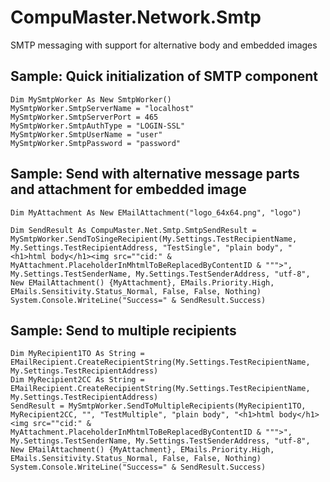 # CompuMaster.Network.Smtp
SMTP messaging with support for alternative body and embedded images

## Sample: Quick initialization of SMTP component
```vb.net
Dim MySmtpWorker As New SmtpWorker()
MySmtpWorker.SmtpServerName = "localhost"
MySmtpWorker.SmtpServerPort = 465
MySmtpWorker.SmtpAuthType = "LOGIN-SSL"
MySmtpWorker.SmtpUserName = "user"
MySmtpWorker.SmtpPassword = "password"
```

## Sample: Send with alternative message parts and attachment for embedded image
```vb.net
Dim MyAttachment As New EMailAttachment("logo_64x64.png", "logo")

Dim SendResult As CompuMaster.Net.Smtp.SmtpSendResult = MySmtpWorker.SendToSingeRecipient(My.Settings.TestRecipientName, My.Settings.TestRecipientAddress, "TestSingle", "plain body", "<h1>html body</h1><img src=""cid:" & MyAttachment.PlaceholderInMhtmlToBeReplacedByContentID & """>", My.Settings.TestSenderName, My.Settings.TestSenderAddress, "utf-8", New EMailAttachment() {MyAttachment}, EMails.Priority.High, EMails.Sensitivity.Status_Normal, False, False, Nothing)
System.Console.WriteLine("Success=" & SendResult.Success)
```

## Sample: Send to multiple recipients
```vb.net
Dim MyRecipient1TO As String = EMailRecipient.CreateRecipientString(My.Settings.TestRecipientName, My.Settings.TestRecipientAddress)
Dim MyRecipient2CC As String = EMailRecipient.CreateRecipientString(My.Settings.TestRecipientName, My.Settings.TestRecipientAddress)
SendResult = MySmtpWorker.SendToMultipleRecipients(MyRecipient1TO, MyRecipient2CC, "", "TestMultiple", "plain body", "<h1>html body</h1><img src=""cid:" & MyAttachment.PlaceholderInMhtmlToBeReplacedByContentID & """>", My.Settings.TestSenderName, My.Settings.TestSenderAddress, "utf-8", New EMailAttachment() {MyAttachment}, EMails.Priority.High, EMails.Sensitivity.Status_Normal, False, False, Nothing)
System.Console.WriteLine("Success=" & SendResult.Success)
```
